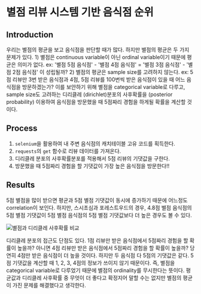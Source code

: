 # 별점 리뷰 시스템 기반 음식점 순위
Introduction
---------
우리는 별점의 평균을 보고 음식점을 판단할 때가 많다. 하지만 별점의 평균은 두 가지 문제가 있다. 1) 별점은 continuous variable이 아닌 ordinal variable이기 때문에 평균은 의미가 없다. ex: '별점 5점 음식점' - '별점 4점 음식점' = '별점 3점 음식점' - '별점 2점 음식점' 이 성립될까? 2) 별점의 평균은 sample size를 고려하지 않는다. ex: 5점 리뷰만 3번 받은 음식점과 4점, 5점 리뷰를 100번씩 받은 음식점이 있을 때 어느 음식점을 방문하겠는가? 이를 보안하기 위해 별점을 categorical variable로 다루고, sample size도 고려하는 디리클레 (dirichlet)분포의 사후확률을 (posterior probability) 이용하여 음식점을 방문했을 때 5점짜리 경험을 하게될 확률을 계산할 것이다.

Process
---------
1. `selenium`을 활용하여 내 주변 음식점의 캐치테이블 고유 코드를 획득한다.
2. `requests`의 `get` 함수로 리뷰 데이터를 가져온다.
3. 디리클레 분포의 사후확률분포를 적용해서 5점 리뷰의 기댓값을 구한다.
4. 방문했을 때 5점짜리 경험을 할 기댓값이 가장 높은 음식점을 방문한다!!

Results
---------
5점 별점을 많이 받으면 평균과 5점 별점 기댓값이 동시에 증가하기 때문에 어느정도 correlation이 보인다. 하지만, 스시초심과 포레스트우드의 경우, 4.8점 별점 음식점의 5점 별점 기댓값이 5점 별점 음식점의 5점 별점 기댓값보다 더 높은 경우도 볼 수 있다.

![별점과 디리클레 사후확률 비교](https://user-images.githubusercontent.com/39905872/236180365-2c2f87de-0828-40da-9cd2-151f176d992d.png)

디리클레 분포의 접근도 단점도 있다. 1점 리뷰만 받은 음식점에서 5점짜리 경험을 할 확률이 높을까? 아니면 4점 리뷰만 받은 음식점에서 5점짜리 경험을 할 확률이 높을까? 당연히 4점만 받은 음식점이 더 높을 것이다. 하지만 두 음식점 다 5점의 기댓값은 같다. 5점 기댓값을 계산할 때 1, 2, 3, 4점의 정보가 쓰이지 않기 때문이다. 즉, 별점을 categorical variable로 다루었기 때문에 별점의 ordinality를 무시한다는 뜻이다. 평균값과 디리클레 사후확률 중 무엇이 더 좋다고 확정지어 말할 수는 없지만 별점의 평균이 가진 문제를  해결했다고 생각한다.
